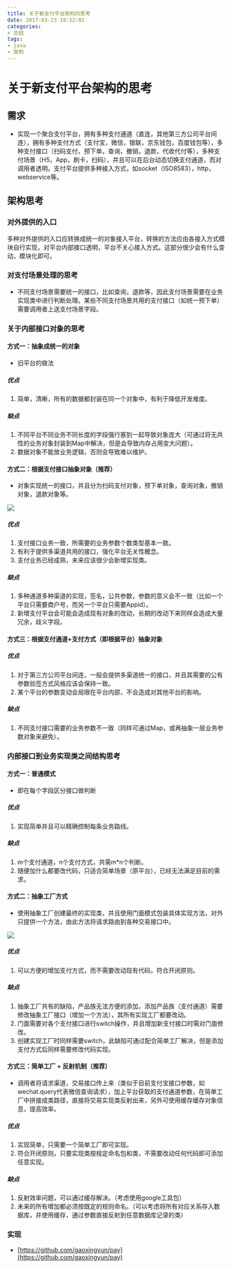 ```yaml
---
title: 关于新支付平台架构的思考
date: 2017-03-23 19:52:01
categories: 
- 总结
tags:
- java
- 架构
---
```


# 关于新支付平台架构的思考

## 需求

- 实现一个聚合支付平台，拥有多种支付通道（直连，其他第三方公司平台间连），拥有多种支付方式（支付宝，微信，银联，京东钱包，百度钱包等），多种支付接口（扫码支付，预下单，查询，撤销，退款，代收代付等），多种支付场景（H5，App，刷卡，扫码），并且可以在后台动态切换支付通道，而对调用者透明。支付平台提供多种接入方式，如socket（ISO8583），http，webservice等。

## 架构思考

### 对外提供的入口

多种对外提供的入口应转换成统一的对象接入平台，转换的方法应由各接入方式模块自行实现，对平台内部接口透明，平台不关心接入方式。这部分很少会有什么变动，模块化即可。


### 对支付场景处理的思考

- 不同支付场景需要统一的接口，比如查询，退款等，因此支付场景需要在业务实现类中进行判断处理。某些不同支付场景共用的支付接口（如统一预下单）需要调用者上送支付场景字段。



### 关于内部接口对象的思考

#### 方式一：抽象成统一的对象

- 旧平台的做法

##### 优点
1. 简单，清晰，所有的数据都封装在同一个对象中，有利于降低开发难度。

##### 缺点
1. 不同平台不同业务不同长度的字段强行塞到一起导致对象庞大（可通过将无共性的业务对象封装到Map中解决，但是会导致内存占用变大问题）。
2. 数据对象不能放业务逻辑，否则会导致难以维护。

#### 方式二：根据支付接口抽象对象（推荐）

- 对象实现统一的接口，并且分为扫码支付对象，预下单对象，查询对象，撤销对象，退款对象等。

![](https://gaoxingyun.github.io/image/pay_02.png)

##### 优点
1. 支付接口业务一致，所需要的业务参数个数类型基本一致。
2. 有利于提供多渠道共用的接口，强化平台无关性概念。
3. 支付业务已经成熟，未来应该很少会新增实现类。

##### 缺点
1. 多种通道多种渠道的实现，签名，公共参数，参数的意义会不一致（比如一个平台只需要商户号，而另一个平台只需要Appid）。
2. 新增支付平台会可能会造成现有对象的改动，长期的改动下来同样会造成大量冗余，歧义字段。

#### 方式三：根据支付通道+支付方式（即根据平台）抽象对象

##### 优点
1. 对于第三方公司平台间连，一般会提供多渠道统一的接口，并且其需要的公有参数验签方式风格应该会保持一致。
2. 某个平台的参数变动会局限在平台内部，不会造成对其他平台的影响。

##### 缺点
1. 不同支付接口需要的业务参数不一致（同样可通过Map，或再抽象一层业务参数对象来避免）。

### 内部接口到业务实现类之间结构思考

#### 方式一：普通模式

- 即在每个字段区分接口做判断

##### 优点
1. 实现简单并且可以精确控制每条业务路线。

##### 缺点
1. m个支付通道，n个支付方式，共需m*n个判断。
2. 随便加什么都要改代码，只适合简单场景（原平台），已经无法满足目前的需求。

#### 方式二：抽象工厂方式

- 使用抽象工厂创建最终的实现类，并且使用门面模式包装具体实现方法，对外只提供一个方法，由此方法将请求路由到各种交易接口中。

![](https://gaoxingyun.github.io/image/pay_1.png)

##### 优点
1. 可以方便的增加支付方式，而不需要改动现有代码，符合开闭原则。

##### 缺点
1. 抽象工厂共有的缺陷，产品族无法方便的添加，添加产品族（支付通道）需要修改抽象工厂接口（增加一个方法），其所有实现工厂都要改动。
2. 门面需要对各个支付接口进行switch操作，并且增加新支付接口时需对门面修改。
3. 创建实现工厂时同样需要switch，此缺陷可通过配合简单工厂解决，但是添加支付方式后同样需要修改代码实现。

#### 方式三：简单工厂 + 反射机制（推荐）

- 调用者将请求渠道，交易接口传上来（类似于目前支付宝接口参数，如wechat.query代表微信查询请求），加上平台获取的支付通道参数，在简单工厂中拼接成类路径，直接将交易实现类反射出来，另外可使用缓存缓存对象信息，提高效率。

##### 优点
1. 实现简单，只需要一个简单工厂即可实现。
2. 符合开闭原则，只要实现类按规定命名包和类，不需要改动任何代码即可添加任意实现。

##### 缺点
1. 反射效率问题，可以通过缓存解决。（考虑使用google工具包）
2. 未来的所有增加都必须按既定的规则命名。（可以考虑将所有对应关系存入数据库，并使用缓存，通过参数直接反射到任意数据库记录的类）


### 实现

- [https://github.com/gaoxingyun/pay](https://github.com/gaoxingyun/pay)